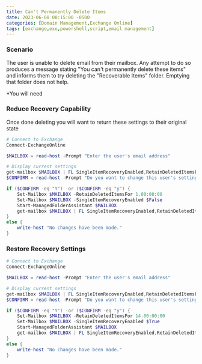```yaml
---
title: Can't Permanently Delete Items
date: 2023-06-08 08:15:00 -0500
categories: [Domain Management,Exchange Online]
tags: [exchange,exo,powershell,script,email management]
---
```


### Scenario
The user is unable to delete email from their mailbox.  Any attempt to do so produces a message stating "You can't permanently delete these items" and informs them to try deleting the "Recoverable Items" folder.  Emptying that folder does not help.

*You will need 

### Reduce Recovery Capability
Once done deleting you will want to return these settings to their original state

```powershell
# Connect to Exchange
Connect-ExchangeOnline

$MAILBOX = read-host -Prompt "Enter the user's email address"

# Display current settings
get-mailbox $MAILBOX | FL SingleItemRecoveryEnabled,RetainDeletedItemsFor
$CONFIRM = read-host -Prompt "Do you want to change this user's settings? Y/N"

if ($CONFIRM -eq "Y") -or ($CONFIRM -eq "y") {
    Set-Mailbox $MAILBOX -RetainDeletedItemsFor 1.00:00:00
    Set-Mailbox $MAILBOX -SingleItemRecoveryEnabled $False
    Start-ManagedFolderAssistant $MAILBOX
    get-mailbox $MAILBOX | FL SingleItemRecoveryEnabled,RetainDeletedItemsFor
}
else {
    write-host "No changes have been made."
}
```

### Restore Recovery Settings
```powershell
# Connect to Exchange
Connect-ExchangeOnline

$MAILBOX = read-host -Prompt "Enter the user's email address"

# Display current settings
get-mailbox $MAILBOX | FL SingleItemRecoveryEnabled,RetainDeletedItemsFor
$CONFIRM = read-host -Prompt "Do you want to change this user's settings? Y/N"

if ($CONFIRM -eq "Y") -or ($CONFIRM -eq "y") {
    Set-Mailbox $MAILBOX -RetainDeletedItemsFor 14.00:00:00
    Set-Mailbox $MAILBOX -SingleItemRecoveryEnabled $True
    Start-ManagedFolderAssistant $MAILBOX
    get-mailbox $MAILBOX | FL SingleItemRecoveryEnabled,RetainDeletedItemsFor
}
else {
    write-host "No changes have been made."
}
```